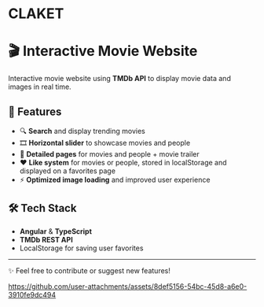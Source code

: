 # CLAKET

# 🎬 Interactive Movie Website  

Interactive movie website using **TMDb API** to display movie data and images in real time.  

## 🚀 Features  
- 🔍 **Search** and display trending movies  
- 🎞️ **Horizontal slider** to showcase movies and people  
- 📄 **Detailed pages** for movies and people + movie trailer  
- ❤️ **Like system** for movies or people, stored in localStorage and displayed on a favorites page  
- ⚡ **Optimized image loading** and improved user experience  

## 🛠️ Tech Stack  
- **Angular** & **TypeScript**  
- **TMDb REST API**  
- LocalStorage for saving user favorites  

---
✨ Feel free to contribute or suggest new features!


https://github.com/user-attachments/assets/8def5156-54bc-45d8-a6e0-3910fe9dc494

